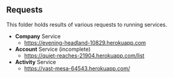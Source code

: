 ## Requests

This folder holds results of various requests to running services.

 * **Company** Service
   * https://evening-headland-10829.herokuapp.com
 * **Account** Service (incomplete)
   * https://quiet-reaches-21904.herokuapp.com/list
 * **Activity** Service
   * https://vast-mesa-64543.herokuapp.com/
